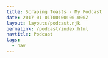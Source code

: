 ```yaml
---
title: Scraping Toasts - My Podcast
date: 2017-01-01T00:00:00.000Z
layout: layouts/podcast.njk
permalink: /podcast/index.html
navtitle: Podcast
tags:
  - nav
---
```

